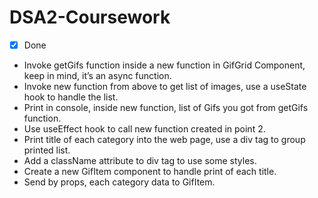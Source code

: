 # DSA2-Coursework

- [x] Done

- Invoke getGifs function inside a new function in GifGrid Component, keep in mind, it’s an async function.
- Invoke new function from above to get list of images, use a useState hook to handle the list.
- Print in console, inside new function, list of Gifs you got from getGifs function.
- Use useEffect hook to call new function created in point 2.
- Print title of each category into the web page, use a div tag to group printed list.
- Add a className attribute to div tag to use some styles.
- Create a new GifItem component to handle print of each title.
- Send by props, each category data to GifItem.